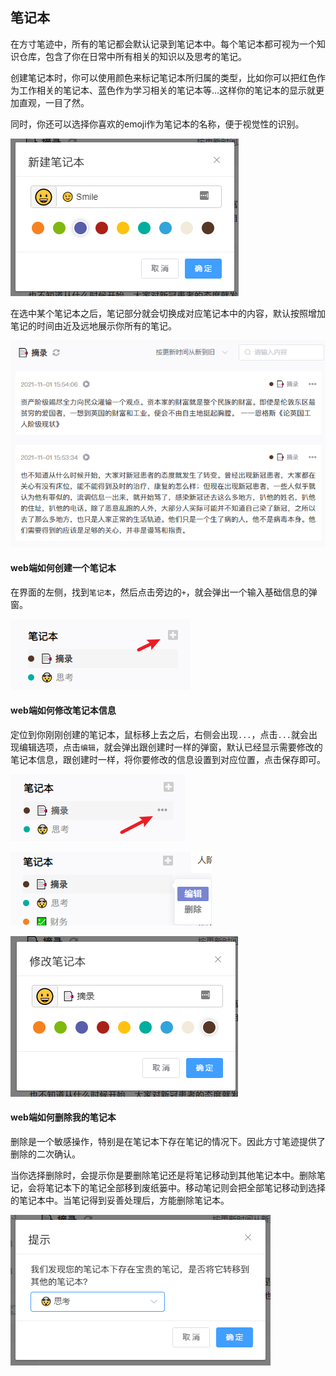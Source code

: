 ## 笔记本

在方寸笔迹中，所有的笔记都会默认记录到笔记本中。每个笔记本都可视为一个知识仓库，包含了你在日常中所有相关的知识以及思考的笔记。

创建笔记本时，你可以使用颜色来标记笔记本所归属的类型，比如你可以把红色作为工作相关的笔记本、蓝色作为学习相关的笔记本等...这样你的笔记本的显示就更加直观，一目了然。

同时，你还可以选择你喜欢的emoji作为笔记本的名称，便于视觉性的识别。

![新笔记本](./assets/new_collection.png)

在选中某个笔记本之后，笔记部分就会切换成对应笔记本中的内容，默认按照增加笔记的时间由近及远地展示你所有的笔记。

![笔记本笔记](./assets/collection.png)

#### web端如何创建一个笔记本

在界面的左侧，找到`笔记本`，然后点击旁边的`+`，就会弹出一个输入基础信息的弹窗。

![新笔记本](./assets/create_button.png)

#### web端如何修改笔记本信息

定位到你刚刚创建的笔记本，鼠标移上去之后，右侧会出现`...`，点击`...`就会出现编辑选项，点击`编辑`，就会弹出跟创建时一样的弹窗，默认已经显示需要修改的笔记本信息，跟创建时一样，将你要修改的信息设置到对应位置，点击保存即可。

![笔记编辑](./assets/collection_edit_1.png)

![笔记编辑](./assets/collection_edit_2.png)

![笔记编辑](./assets/collection_edit_3.png)

#### web端如何删除我的笔记本

删除是一个敏感操作，特别是在笔记本下存在笔记的情况下。因此方寸笔迹提供了删除的二次确认。

当你选择删除时，会提示你是要删除笔记还是将笔记移动到其他笔记本中。删除笔记，会将笔记本下的笔记全部移到废纸篓中。移动笔记则会把全部笔记移动到选择的笔记本中。当笔记得到妥善处理后，方能删除笔记本。

![笔记编辑](./assets/collection_del.png)



